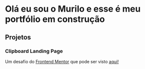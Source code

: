 # Olá eu sou o Murilo e esse é meu portfólio em construção

## Projetos
### Clipboard Landing Page 
Um desafio do [Frontend Mentor](https://www.frontendmentor.io/challenges/clipboard-landing-page-5cc9bccd6c4c91111378ecb9) que pode ser visto [aqui!](https://mczottos.github.io/Clipboard-Page-FrontEndMentor/) 

